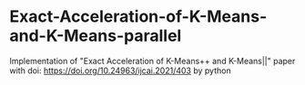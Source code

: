 # Exact-Acceleration-of-K-Means-and-K-Means-parallel

Implementation of "Exact Acceleration of K-Means++ and K-Means||" paper with doi:
<https://doi.org/10.24963/ijcai.2021/403> by python
